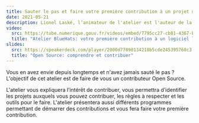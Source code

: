 ```yaml
---
title: Sauter le pas et faire votre première contribution à un projet open source
date: 2021-05-21
description: Lionel Laské, l’animateur de l'atelier est l'auteur de la plateforme pédagogique libre <a href="https://sugarizer.org" target="_blank">Sugarizer</a>, membre du board de l'organisation Open Source https://sugarlabs.orgSugarLabs> et mentor pour le Google Summer of Code depuis 2013
video:
  src: https://tube.numerique.gouv.fr/videos/embed/7795cc27-cb81-4367-b302-89c01f4ec854
  title: "Atelier BlueHats: votre première contribution à un logiciel libre"
slides:
  src: https://speakerdeck.com/player/2000d77890134218b5cde245395760c3
  title: "Open Source: comprendre et contribuer"
---
```


Vous en avez envie depuis longtemps et n'avez jamais sauté le pas ? L'objectif de cet atelier est de faire de vous un contributeur Open Source.

L'atelier vous expliquera l’intérêt de contribuer, vous permettra d’identifier les projets auxquels vous pouvez contribuer, les règles à respecter et les outils pour le faire. L'atelier présentera aussi différents programmes permettant de démarrer des contributions et vous fera faire votre première contribution.
